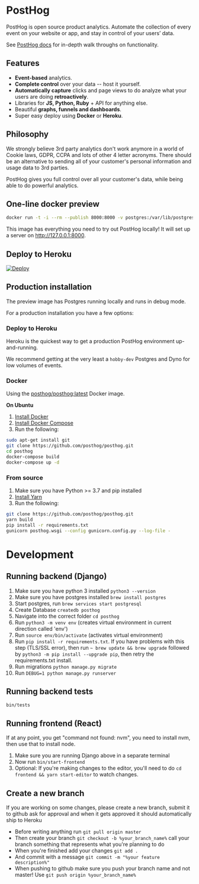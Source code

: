 # PostHog

PostHog is open source product analytics. Automate the collection of every event on your website or app, and stay in control of your users’ data.

See [PostHog docs](https://posthog.com/docs/) for in-depth walk throughs on functionality.

## Features

- **Event-based** analytics.
- **Complete control** over your data -- host it yourself.
- **Automatically capture** clicks and page views to do analyze what your users are doing **retroactively**. 
- Libraries for **JS, Python, Ruby** + API for anything else.
- Beautiful **graphs, funnels and dashboards**.
- Super easy deploy using **Docker** or **Heroku**.

## Philosophy

We strongly believe 3rd party analytics don't work anymore in a world of Cookie laws, GDPR, CCPA and lots of other 4 letter acronyms. There should be an alternative to sending all of your customer's personal information and usage data to 3rd parties.

PostHog gives you full control over all your customer's data, while being able to do powerful analytics.

## One-line docker preview

```bash
docker run -t -i --rm --publish 8000:8000 -v postgres:/var/lib/postgresql posthog/posthog:preview
```

This image has everything you need to try out PostHog locally! It will set up a server on http://127.0.0.1:8000.

## Deploy to Heroku

[![Deploy](https://www.herokucdn.com/deploy/button.svg)](https://heroku.com/deploy?template=https://github.com/posthog/posthog)

## Production installation

The preview image has Postgres running locally and runs in debug mode.

For a production installation you have a few options:

### Deploy to Heroku

Heroku is the quickest way to get a production PostHog environment up-and-running.

We recommend getting at the very least a `hobby-dev` Postgres and Dyno for low volumes of events.

### Docker

Using the [posthog/posthog:latest](https://hub.docker.com/r/posthog/posthog) Docker image.

**On Ubuntu**

1. [Install Docker](https://docs.docker.com/installation/ubuntulinux/)
2. [Install Docker Compose](https://docs.docker.com/compose/install/)
3. Run the following:
```bash
sudo apt-get install git
git clone https://github.com/posthog/posthog.git
cd posthog
docker-compose build
docker-compose up -d
```

### From source
1. Make sure you have Python >= 3.7 and pip installed
2. [Install Yarn](https://classic.yarnpkg.com/en/docs/install/#mac-stable)
3. Run the following:
```bash
git clone https://github.com/posthog/posthog.git
yarn build
pip install -r requirements.txt
gunicorn posthog.wsgi --config gunicorn.config.py --log-file -
```


# Development
## Running backend (Django)
1) Make sure you have python 3 installed `python3 --version`
2) Make sure you have postgres installed `brew install postgres`
3) Start postgres, run `brew services start postgresql`
4) Create Database `createdb posthog`
5) Navigate into the correct folder `cd posthog`
6) Run `python3 -m venv env` (creates virtual environment in current direction called 'env')
7) Run `source env/bin/activate` (activates virtual environment)
8) Run `pip install -r requirements.txt`. If you have problems with this step (TLS/SSL error), then run `~ brew update && brew upgrade` followed by `python3 -m pip install --upgrade pip`, then retry the requirements.txt install.
9) Run migrations `python manage.py migrate`
10) Run `DEBUG=1 python manage.py runserver`

## Running backend tests
`bin/tests`

## Running frontend (React)

If at any point, you get "command not found: nvm", you need to install nvm, then use that to install node.

1) Make sure you are running Django above in a separate terminal
2) Now run `bin/start-frontend`
3) Optional: If you're making changes to the editor, you'll need to do `cd frontend && yarn start-editor` to watch changes.

## Create a new branch
If you are working on some changes, please create a new branch, submit it to github ask for approval and when it gets approved it should automatically ship to Heroku

* Before writing anything run `git pull origin master`
* Then create your branch `git checkout -b %your_branch_name%` call your branch something that represents what you're planning to do
* When you're finished add your changes `git add .`
* And commit with a message `git commit -m "%your feature description%" `
* When pushing to github make sure you push your branch name and not master! Use `git push origin %your_branch_name%`
